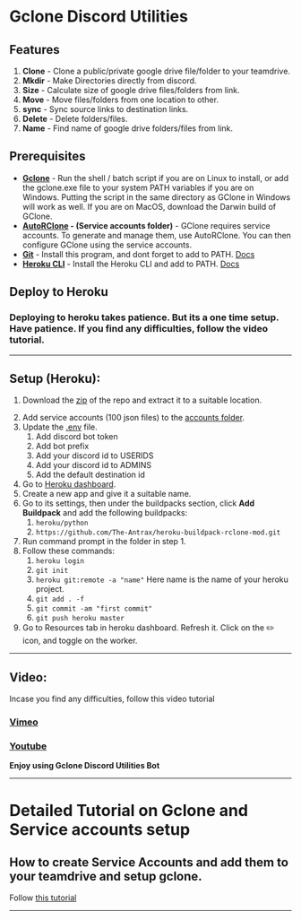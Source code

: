 # Gclone Discord Utilities
## Features
1. **Clone**  - Clone a public/private google drive file/folder to your teamdrive.
2. **Mkdir**  - Make Directories directly from discord.
3. **Size**   - Calculate size of google drive files/folders from link.
4. **Move**   - Move files/folders from one location to other.
5. **sync**   - Sync source links to destination links.
6. **Delete** - Delete folders/files.
7. **Name**   - Find name of google drive folders/files from link.
## Prerequisites
- **[Gclone](https://github.com/donwa/gclone)** - Run the shell / batch script if you are on Linux to install, or add the gclone.exe file to your system PATH variables if you are on Windows. Putting the script in the same directory as GClone in Windows will work as well. If you are on MacOS, download the Darwin build of GClone.
- **[AutoRClone](https://github.com/xyou365/autorclone) - (Service accounts folder)** - GClone requires service accounts. To generate and manage them, use AutoRClone. You can then configure GClone using the service accounts.
- **[Git](https://git-scm.com/downloads)** - Install this program, and dont forget to add to PATH. [Docs](https://git-scm.com/book/en/v2/Getting-Started-First-Time-Git-Setup)
- **[Heroku CLI](https://devcenter.heroku.com/articles/heroku-cli#install-the-heroku-cli)** - Install the Heroku CLI and add to PATH. [Docs](https://devcenter.heroku.com/articles/heroku-cli#install-the-heroku-cli)

## Deploy to Heroku
<!-- [![Deploy](https://www.herokucdn.com/deploy/button.svg)](https://heroku.com/deploy) -->
### Deploying to heroku takes patience. But its a one time setup. Have patience. If you find any difficulties, follow the video tutorial.
---
## Setup (Heroku):
1. Download the [zip](https://codeload.github.com/jsmsj/Gclone-Discord-Utilities-Heroku/zip/refs/heads/main) of the repo and extract it to a suitable location.
<!-- Download the latest release of [gclone](https://github.com/donwa/gclone/releases/) and add the **gclone** file to the location, where you extracted .zip folder in step 1.-->
2. Add service accounts (100 json files) to the [accounts folder](accounts/).
3. Update the [.env](.env) file.
   1. Add discord bot token
   2. Add bot prefix
   3. Add your discord id to USERIDS
   4. Add your discord id to ADMINS
   5. Add the default destination id 
4. Go to [Heroku dashboard](https://dashboard.heroku.com/).
5. Create a new app and give it a suitable name.
6. Go to its settings, then under the buildpacks section, click **Add Buildpack** and add the following buildpacks:
   1. `heroku/python`
   2. `https://github.com/The-Antrax/heroku-buildpack-rclone-mod.git`
7. Run command prompt in the folder in step 1.
8. Follow these commands:
   1. `heroku login`
   2. `git init`
   3. `heroku git:remote -a "name"` Here name is the name of your heroku project.
   4. `git add . -f`
   5. `git commit -am "first commit"`
   6. `git push heroku master`
9.  Go to Resources tab in heroku dashboard. Refresh it. Click on the ✏️ icon, and toggle on the worker.

---

## Video:
Incase you find any difficulties, follow this video tutorial
### [Vimeo](https://vimeo.com/679652094)
### [Youtube](https://youtu.be/BGeWSOGqxHE)


**Enjoy using Gclone Discord Utilities Bot**

---

# Detailed Tutorial on Gclone and Service accounts setup

## How to create Service Accounts and add them to your teamdrive and setup gclone.

Follow [this tutorial](https://rentry.co/gcloneguide)

---
